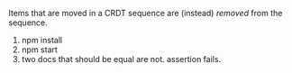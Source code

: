 Items that are moved in a CRDT sequence are (instead) *removed* from the sequence.

1. npm install
2. npm start
3. two docs that should be equal are not. assertion fails.
